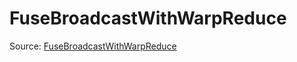 # FuseBroadcastWithWarpReduce

Source: [FuseBroadcastWithWarpReduce](../../csrc/device_lower/pass/warp_reduce.cpp#L158)

